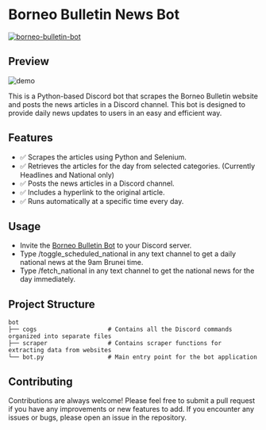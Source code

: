 # Borneo Bulletin News Bot
[![borneo-bulletin-bot](https://img.shields.io/badge/Invite-Borneo_Bulletin_Bot-blue)](https://discord.com/api/oauth2/authorize?client_id=1097394756985819136&permissions=2147485696&scope=bot)

## Preview
![demo](https://github.com/anwari-fikri/borneo-bulletin-bot/assets/50336496/7f430d7b-39c2-43ef-b0e7-f5a729358bfc)



This is a Python-based Discord bot that scrapes the Borneo Bulletin website and posts the news articles in a Discord channel. This bot is designed to provide daily news updates to users in an easy and efficient way.

## Features
- ✅ Scrapes the articles using Python and Selenium.
- ✅ Retrieves the articles for the day from selected categories. (Currently Headlines and National only)
- ✅ Posts the news articles in a Discord channel.
- ✅ Includes a hyperlink to the original article.
- ✅ Runs automatically at a specific time every day.

## Usage
* Invite the [Borneo Bulletin Bot](https://discord.com/api/oauth2/authorize?client_id=1097394756985819136&permissions=2147485696&scope=bot) to your Discord server.
* Type /toggle_scheduled_national in any text channel to get a daily national news at the 9am Brunei time.
* Type /fetch_national in any text channel to get the national news for the day immediately.

## Project Structure

```
bot
├── cogs                    # Contains all the Discord commands organized into separate files
├── scraper                 # Contains scraper functions for extracting data from websites
└── bot.py                  # Main entry point for the bot application
```

## Contributing
Contributions are always welcome! Please feel free to submit a pull request if you have any improvements or new features to add. If you encounter any issues or bugs, please open an issue in the repository.
